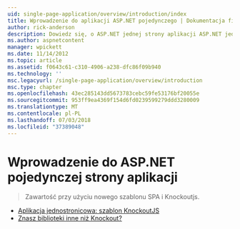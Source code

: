 ```yaml
---
uid: single-page-application/overview/introduction/index
title: Wprowadzenie do aplikacji ASP.NET pojedynczego | Dokumentacja firmy Microsoft
author: rick-anderson
description: Dowiedz się, o ASP.NET jednej strony aplikacji ASP.NET jednej strony aplikacji (SPA) pomaga w tworzeniu aplikacji, które zawierają istotne interakcyjne po stronie klienta...
ms.author: aspnetcontent
manager: wpickett
ms.date: 11/14/2012
ms.topic: article
ms.assetid: f0643c61-c310-4906-a238-dfc86f09b940
ms.technology: ''
msc.legacyurl: /single-page-application/overview/introduction
msc.type: chapter
ms.openlocfilehash: 43ec285143dd5673783cebc59fe53176bf20055e
ms.sourcegitcommit: 953ff9ea4369f154d6fd0239599279ddd3280009
ms.translationtype: MT
ms.contentlocale: pl-PL
ms.lasthandoff: 07/03/2018
ms.locfileid: "37389048"
---
```

<a name="introduction-to-aspnet-single-page-application"></a>Wprowadzenie do ASP.NET pojedynczej strony aplikacji
====================
> Zawartość przy użyciu nowego szablonu SPA i Knockoutjs.


- [Aplikacja jednostronicowa: szablon KnockoutJS](knockoutjs-template.md)
- [Znasz biblioteki inne niż Knockout?](other-libraries.md)
